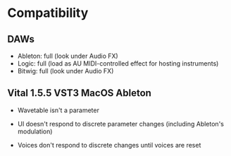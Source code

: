 # Compatibility

## DAWs

- Ableton: full (look under Audio FX)
- Logic: full (load as AU MIDI-controlled effect for hosting instruments)
- Bitwig: full (look under Audio FX)

## Vital 1.5.5 VST3 MacOS Ableton

- Wavetable isn't a parameter 

- UI doesn't respond to discrete parameter changes (including Ableton's modulation)
- Voices don't respond to discrete changes until voices are reset
